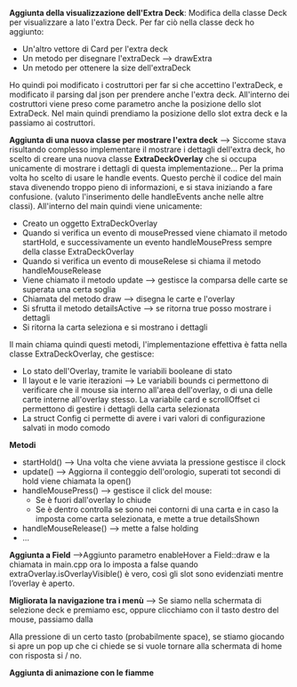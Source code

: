 **Aggiunta della visualizzazione dell'Extra Deck**: Modifica della classe Deck per visualizzare a lato l'extra Deck.
Per far ciò nella classe deck ho aggiunto:
- Un'altro vettore di Card per l'extra deck
- Un metodo per disegnare l'extraDeck --> drawExtra
- Un metodo per ottenere la size dell'extraDeck

Ho quindi poi modificato i costruttori per far si che accettino l'extraDeck, e modificato il parsing dal json per prendere anche l'extra deck. All'interno dei costruttori viene preso come parametro anche la posizione dello slot ExtraDeck.
Nel main quindi prendiamo la posizione dello slot extra deck e la passiamo ai costruttori.

**Aggiunta di una nuova classe per mostrare l'extra deck** --> Siccome stava risultando complesso implementare il mostrare i dettagli dell'extra deck, ho scelto di creare una nuova classe **ExtraDeckOverlay** che si occupa unicamente di mostrare i dettagli di questa implementazione...
Per la prima volta ho scelto di usare le handle events. Questo perchè il codice del main stava divenendo troppo pieno di informazioni, e si stava iniziando a fare confusione. (valuto l'inserimento delle handleEvents anche nelle altre classi).
All'interno del main quindi viene unicamente:
- Creato un oggetto ExtraDeckOverlay
- Quando si verifica un evento di mousePressed viene chiamato il metodo startHold, e successivamente un evento handleMousePress sempre della classe ExtraDeckOverlay
- Quando si verifica un evento di mouseRelese si chiama il metodo handleMouseRelease 
- Viene chiamato il metodo update --> gestisce la comparsa delle carte se superata una certa soglia
- Chiamata del metodo draw --> disegna le carte e l'overlay
- Si sfrutta il metodo detailsActive --> se ritorna true posso mostrare i dettagli 
- Si ritorna la carta seleziona e si mostrano i dettagli

Il main chiama quindi questi metodi, l'implementazione effettiva è fatta nella classe ExtraDeckOverlay, che gestisce:
- Lo stato dell'Overlay, tramite le variabili booleane di stato
- Il layout e le varie iterazioni --> Le variabili bounds ci permettono di verificare che il mouse sia interno all'area dell'overlay, o di una delle carte interne all'overlay stesso. La variabile card e scrollOffset ci permettono di gestire i dettagli della carta selezionata
- La struct Config ci permette di avere i vari valori di configurazione salvati in modo comodo

**Metodi**
- startHold() --> Una volta che viene avviata la pressione gestisce il clock
- update() --> Aggiorna il conteggio dell'orologio, superati tot secondi di hold viene chiamata la open()
- handleMousePress() --> gestisce il click del mouse: 
    * Se è fuori dall'overlay lo chiude
    * Se è dentro controlla se sono nei contorni di una carta e in caso la imposta come carta selezionata, e mette a true detailsShown
- handleMouseRelease() --> mette a false holding
- ...


**Aggiunta a Field** -->Aggiunto parametro enableHover a Field::draw e la chiamata in main.cpp ora lo imposta a false quando extraOverlay.isOverlayVisible() è vero, così gli slot sono evidenziati mentre l’overlay è aperto. 


**Migliorata la navigazione tra i menù** --> Se siamo nella schermata di selezione deck e premiamo esc, oppure clicchiamo con il tasto destro del mouse, passiamo dalla  

Alla pressione di un certo tasto (probabilmente space), se stiamo giocando si apre un pop up che ci chiede se si vuole tornare alla schermata di home con risposta si / no.

**Aggiunta di animazione con le fiamme**